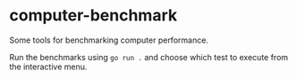 # computer-benchmark

Some tools for benchmarking computer performance.

Run the benchmarks using `go run .` and choose which test to execute from the interactive menu.
